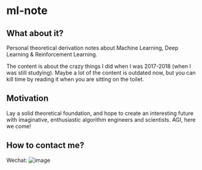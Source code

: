 # ml-note

## What about it?
Personal theoretical derivation notes about Machine Learning, Deep Learning & Reinforcement Learning. 

The content is about the crazy things I did when I was 2017-2018 (when I was still studying). Maybe a lot of the content is outdated now, but you can kill time by reading it when you are sitting on the toilet.

## Motivation
Lay a solid theoretical foundation, and hope to create an interesting future with imaginative, enthusiastic algorithm engineers and scientists. AGI, here we come!

## How to contact me?
Wechat: ![image](https://github.com/user-attachments/assets/9f1c7ae9-0f8e-4208-9001-eaaa5bca16c0)

